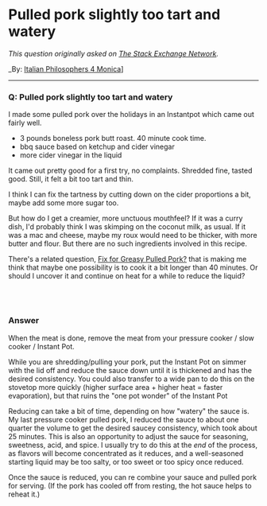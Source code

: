 ﻿# Pulled pork slightly too tart and watery

_This question originally asked on [The Stack Exchange Network](https://cooking.stackexchange.com/q/119546)._

_By: [Italian Philosophers 4 Monica](https://cooking.stackexchange.com/u/64096)]
<br><hr>
### Q: Pulled pork slightly too tart and watery
<p>I made some pulled pork over the holidays in an Instantpot which came out fairly well.</p>
<ul>
<li>3 pounds boneless pork butt roast. 40 minute cook time.</li>
<li>bbq sauce based on ketchup and cider vinegar</li>
<li>more cider vinegar in the liquid</li>
</ul>
<p>It came out pretty good for a first try, no complaints.  Shredded fine, tasted good.  Still, it felt a bit too tart and thin.</p>
<p>I think I can fix the tartness by cutting down on the cider proportions a bit, maybe add some more sugar too.</p>
<p>But how do I get a creamier, more unctuous mouthfeel?  If it was a curry dish, I'd probably think I was skimping on the coconut milk, as usual.  If it was a mac and cheese, maybe my roux would need to be thicker, with more butter and flour.  But there are no such ingredients involved in this recipe.</p>
<p>There's a related question, <a href="https://cooking.stackexchange.com/q/90734/64096">Fix for Greasy Pulled Pork?</a> that is making me think that maybe one possibility is to cook it a bit longer than 40 minutes.  Or should I uncover it and continue on heat for a while to reduce the liquid?</p>

<br><br>
### Answer 
<p>When the meat is done, remove the meat from your pressure cooker / slow cooker / Instant Pot.</p>
<p>While you are shredding/pulling your pork, put the Instant Pot on simmer with the lid off and reduce the sauce down until it is thickened and has the desired consistency. You could also transfer to a wide pan to do this on the stovetop more quickly (higher surface area + higher heat = faster evaporation), but that ruins the &quot;one pot wonder&quot; of the Instant Pot</p>
<p>Reducing can take a bit of time, depending on how &quot;watery&quot; the sauce is. My last pressure cooker pulled pork, I reduced the sauce to about one quarter the volume to get the desired saucey consistency, which took about 25 minutes. This is also an opportunity to adjust the sauce for seasoning, sweetness, acid, and spice. I usually try to do this at the <em>end</em> of the process, as flavors will become concentrated as it reduces, and a well-seasoned starting liquid may be too salty, or too sweet or too spicy once reduced.</p>
<p>Once the sauce is reduced, you can re combine your sauce and pulled pork for serving. (If the pork has cooled off from resting, the hot sauce helps to reheat it.)</p>


